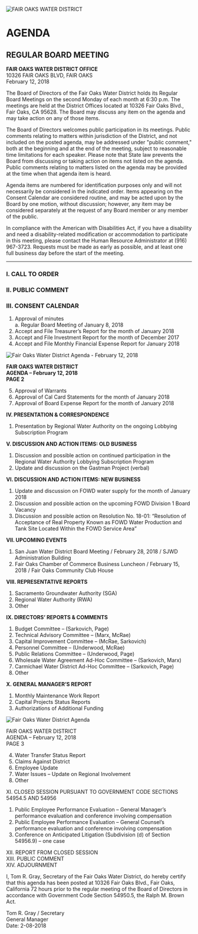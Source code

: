 <!-- Page 1 -->
![FAIR OAKS WATER DISTRICT](https://via.placeholder.com/150)

# AGENDA
## REGULAR BOARD MEETING

**FAIR OAKS WATER DISTRICT OFFICE**  
10326 FAIR OAKS BLVD, FAIR OAKS  
February 12, 2018

The Board of Directors of the Fair Oaks Water District holds its Regular Board Meetings on the second Monday of each month at 6:30 p.m. The meetings are held at the District Offices located at 10326 Fair Oaks Blvd., Fair Oaks, CA 95628. The Board may discuss any item on the agenda and may take action on any of those items.

The Board of Directors welcomes public participation in its meetings. Public comments relating to matters within jurisdiction of the District, and not included on the posted agenda, may be addressed under "public comment," both at the beginning and at the end of the meeting, subject to reasonable time limitations for each speaker. Please note that State law prevents the Board from discussing or taking action on items not listed on the agenda. Public comments relating to matters listed on the agenda may be provided at the time when that agenda item is heard.

Agenda items are numbered for identification purposes only and will not necessarily be considered in the indicated order. Items appearing on the Consent Calendar are considered routine, and may be acted upon by the Board by one motion, without discussion; however, any item may be considered separately at the request of any Board member or any member of the public.

In compliance with the American with Disabilities Act, if you have a disability and need a disability-related modification or accommodation to participate in this meeting, please contact the Human Resource Administrator at (916) 967-3723. Requests must be made as early as possible, and at least one full business day before the start of the meeting.

---

### I. CALL TO ORDER  
### II. PUBLIC COMMENT  
### III. CONSENT CALENDAR  
1. Approval of minutes  
   a. Regular Board Meeting of January 8, 2018  
2. Accept and File Treasurer’s Report for the month of January 2018  
3. Accept and File Investment Report for the month of December 2017  
4. Accept and File Monthly Financial Expense Report for January 2018  
<!-- Page 2 -->
![Fair Oaks Water District Agenda - February 12, 2018](https://via.placeholder.com/768x1089.png?text=Fair+Oaks+Water+District+Agenda+-+February+12%2C+2018)

**FAIR OAKS WATER DISTRICT**  
**AGENDA – February 12, 2018**  
**PAGE 2**

5. Approval of Warrants  
6. Approval of Cal Card Statements for the month of January 2018  
7. Approval of Board Expense Report for the month of January 2018  

**IV. PRESENTATION & CORRESPONDENCE**  
1. Presentation by Regional Water Authority on the ongoing Lobbying Subscription Program  

**V. DISCUSSION AND ACTION ITEMS: OLD BUSINESS**  
1. Discussion and possible action on continued participation in the Regional Water Authority Lobbying Subscription Program  
2. Update and discussion on the Gastman Project (verbal)  

**VI. DISCUSSION AND ACTION ITEMS: NEW BUSINESS**  
1. Update and discussion on FOWD water supply for the month of January 2018  
2. Discussion and possible action on the upcoming FOWD Division 1 Board Vacancy  
3. Discussion and possible action on Resolution No. 18-01: “Resolution of Acceptance of Real Property Known as FOWD Water Production and Tank Site Located Within the FOWD Service Area”  

**VII. UPCOMING EVENTS**  
1. San Juan Water District Board Meeting / February 28, 2018 / SJWD Administration Building  
2. Fair Oaks Chamber of Commerce Business Luncheon / February 15, 2018 / Fair Oaks Community Club House  

**VIII. REPRESENTATIVE REPORTS**  
1. Sacramento Groundwater Authority (SGA)  
2. Regional Water Authority (RWA)  
3. Other  

**IX. DIRECTORS’ REPORTS & COMMENTS**  
1. Budget Committee – (Sarkovich, Page)  
2. Technical Advisory Committee – (Marx, McRae)  
3. Capital Improvement Committee – (McRae, Sarkovich)  
4. Personnel Committee – (Underwood, McRae)  
5. Public Relations Committee – (Underwood, Page)  
6. Wholesale Water Agreement Ad-Hoc Committee – (Sarkovich, Marx)  
7. Carmichael Water District Ad-Hoc Committee – (Sarkovich, Page)  
8. Other  

**X. GENERAL MANAGER’S REPORT**  
1. Monthly Maintenance Work Report  
2. Capital Projects Status Reports  
3. Authorizations of Additional Funding  
<!-- Page 3 -->
![Fair Oaks Water District Agenda](https://via.placeholder.com/768x1089.png?text=Fair+Oaks+Water+District+Agenda)

FAIR OAKS WATER DISTRICT  
AGENDA – February 12, 2018  
PAGE 3  

4. Water Transfer Status Report  
5. Claims Against District  
6. Employee Update  
7. Water Issues – Update on Regional Involvement  
8. Other  

XI. CLOSED SESSION PURSUANT TO GOVERNMENT CODE SECTIONS 54954.5 AND 54956  
1. Public Employee Performance Evaluation – General Manager’s performance evaluation and conference involving compensation  
2. Public Employee Performance Evaluation – General Counsel’s performance evaluation and conference involving compensation  
3. Conference on Anticipated Litigation (Subdivision (d) of Section 54956.9) – one case  

XII. REPORT FROM CLOSED SESSION  
XIII. PUBLIC COMMENT  
XIV. ADJOURNMENT  

I, Tom R. Gray, Secretary of the Fair Oaks Water District, do hereby certify that this agenda has been posted at 10326 Fair Oaks Blvd., Fair Oaks, California 72 hours prior to the regular meeting of the Board of Directors in accordance with Government Code Section 54950.5, the Ralph M. Brown Act.  

Tom R. Gray / Secretary  
General Manager  
Date: 2-08-2018  
